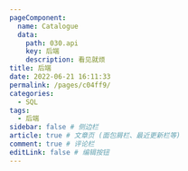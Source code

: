 ```yaml
---
pageComponent:
  name: Catalogue
  data:
    path: 030.api
    key: 后端
    description: 看见就烦
title: 后端
date: 2022-06-21 16:11:33
permalink: /pages/c04ff9/
categories:
  - SQL
tags:
  - 后端
sidebar: false # 侧边栏
article: true # 文章页 (面包屑栏、最近更新栏等)
comment: true # 评论栏
editLink: false # 编辑按钮
---
```


